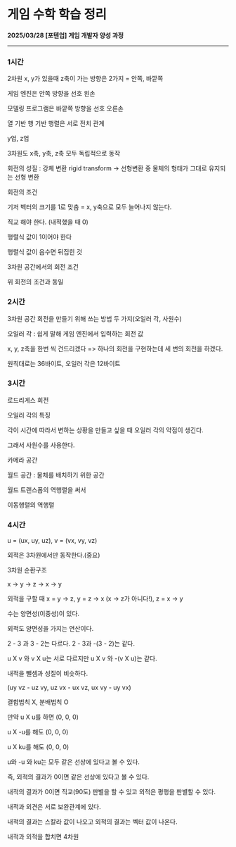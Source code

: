 # 게임 수학 학습 정리

**2025/03/28 [포텐업] 게임 개발자 양성 과정**

---

### 1시간

2차원 x, y가 있을때 z축이 가는 방향은 2가지 = 안쪽, 바깥쪽

게임 엔진은 안쪽 방향을 선호 왼손

모델링 프로그램은 바깥쪽 방향을 선호 오른손



열 기반 행 기반 행렬은 서로 전치 관계



y업, z업



3차원도 x축, y축, z축 모두 독립적으로 동작

회전의 성질 : 강체 변환 rigid transform -> 선형변환 중 물체의 형태가 그대로 유지되는 선형 변환



회전의 조건

기저 벡터의 크기를 1로 맞춤 = x, y축으로 모두 늘어나지 않는다.

직교 해야 한다. (내적했을 때 0)

행렬식 값이 1이어야 한다



행렬식 값이 음수면 뒤집힌 것



3차원 공간에서의 회전 조건

위 회전의 조건과 동일



### 2시간

3차원 공간 회전을 만들기 위해 쓰는 방법 두 가지(오일러 각, 사원수)

오일러 각 : 쉽게 말해 게임 엔진에서 입력하는 회전 값

x, y, z축을 한번 씩 건드리겠다 => 하나의 회전을 구현하는데 세 번의 회전을 하겠다.

원칙대로는 36바이트, 오일러 각은 12바이트



### 3시간

로드리게스 회전



오일러 각의 특징

각이 시간에 따라서 변하는 상황을 만들고 싶을 때 오일러 각의 약점이 생긴다.

그래서 사원수를 사용한다.



카메라 공간

월드 공간 : 물체를 배치하기 위한 공간

월드 트랜스폼의 역행렬을 써서 



이동행렬의 역행렬



### 4시간

u = (ux, uy, uz), v = (vx, vy, vz)

외적은 3차원에서만 동작한다.(중요)

3차원 순환구조

x -> y -> z -> x -> y

외적을 구할 때 x = y -> z, y = z -> x (x -> z가 아니다!), z = x -> y



수는 양면성(이중성)이 있다.

외적도 양면성을 가지는 연산이다.

2 - 3 과 3 - 2는 다르다. 2 - 3과 -(3 - 2)는 같다.

u X v 와 v X u는 서로 다르지만 u X v 와 -(v X u)는 같다.

내적을 뺄셈과 성질이 비슷하다.

(uy vz - uz vy, uz vx - ux vz, ux vy - uy vx)

결합법칙 X, 분배법칙 O



만약 u X u를 하면 (0, 0, 0)

u X -u를 해도 (0, 0, 0)

u X ku를 해도 (0, 0, 0)

u와 -u 와 ku는 모두 같은 선상에 있다고 볼 수 있다.

즉, 외적의 결과가 0이면 같은 선상에 있다고 볼 수 있다.

내적의 결과가 0이면 직교(90도) 판별을 할 수 있고 외적은 평행을 판별할 수 있다.

내적과 외견은 서로 보완관계에 있다.

내적의 결과는 스칼라 값이 나오고 외적의 결과는 벡터 값이 나온다.

내적과 외적을 합치면 4차원
